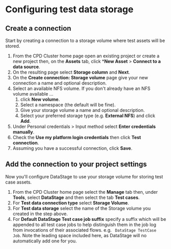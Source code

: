 # Configuring test data storage

## Create a connection

Start by creating a connection to a storage volume where test assets will be stored.

1. From the CPD Cluster home page open an existing project or create a new project then, on the **Assets** tab, click ***New Asset** > **Connect to a data source**.
1. On the resulting page select **Storage column** and **Next**.
1. On the **Create connection: Storage volume** page give your new connection a name and optional description.
1. Select an available NFS volume. If you don't already have an NFS volume available ...
   1. click **New volume**.
   1. Select a namespace (the default will be fine).
   1. Give your storage volume a name and optional description.
   1. Select your preferred storage type (e.g. **External NFS**) and click **Add**.
1. Under Personal credentials > Input method select **Enter credentials manually**.
1. Check the **Use my platform login credentials** then click **Test connection**.
1. Assuming you have a successful connection, click **Save**.

## Add the connection to your project settings

Now you'll configure DataStage to use your storage volume for storing test case assets.

1. From the CPD Cluster home page select the **Manage** tab then, under **Tools**, select **DataStage** and then select the tab **Test cases**.
1. For **Test data connection type** select **Storage Volume**.
1. For **Test data storage** select the name of the Storage volume you created in the step above.
1. For **Default DataStage Test case job suffix** specify a suffix which will be appended to all test case jobs to help distinguish them in the job log from invocations of their associated flows. e.g. ` DataStage TestCase Job`. Note the leading space included here, as DataStage will no automatically add one for you.
